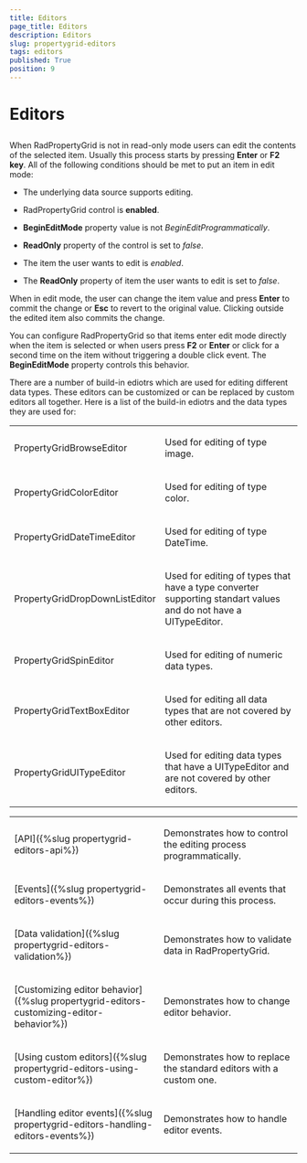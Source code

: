 ```yaml
---
title: Editors
page_title: Editors
description: Editors
slug: propertygrid-editors
tags: editors
published: True
position: 9
---
```


# Editors



## 

When RadPropertyGrid is not in read-only mode users can edit the contents of the selected item.
 			Usually this process starts by pressing __Enter__ or __F2 key__.
 			All of the following conditions should be met to put an item in edit mode:
        

* The underlying data source supports editing.

* RadPropertyGrid control is __enabled__.

* __BeginEditMode__ property value is not *BeginEditProgrammatically*.

* __ReadOnly__ property of the control is set to *false*.

* The item the user wants to edit is *enabled*.

* The __ReadOnly__ property of item the user wants to edit is set to *false*.

When in edit mode, the user can change the item value and press __Enter__
			 to commit the change or __Esc__ to revert to the original value.
			 Clicking outside the edited item also commits the change.
		

You can configure RadPropertyGrid so that items enter edit mode directly when the item is selected
			or when users press __F2__ or __Enter__ or click for a second
			time on the item without triggering a double click event. The __BeginEditMode__ 
			property controls this behavior.
		

There are a number of build-in ediotrs which are used for editing different data types. These editors can be customized 
     or can be replaced by custom editors all together. Here is a list of the build-in ediotrs and the data types they are used for: 
<table><tr><td>

PropertyGridBrowseEditor</td><td>

Used for editing of type image.</td></tr><tr><td>

PropertyGridColorEditor</td><td>

Used for editing of type color.</td></tr><tr><td>

PropertyGridDateTimeEditor</td><td>

Used for editing of type DateTime.</td></tr><tr><td>

PropertyGridDropDownListEditor</td><td>

Used for editing of types that have a type converter supporting standart values and do not have a UITypeEditor.</td></tr><tr><td>

PropertyGridSpinEditor</td><td>

Used for editing of numeric data types.</td></tr><tr><td>

PropertyGridTextBoxEditor</td><td>

Used for editing all data types that are not covered by other editors.</td></tr><tr><td>

PropertyGridUITypeEditor</td><td>

Used for editing data types that have a UITypeEditor and are not covered by other editors.</td></tr></table>
<table><tr><td>

[API]({%slug propertygrid-editors-api%})</td><td>

Demonstrates how to control the editing process programmatically.</td></tr><tr><td>

[Events]({%slug propertygrid-editors-events%})</td><td>

Demonstrates all events that occur during this process.</td></tr><tr><td>

[Data validation]({%slug propertygrid-editors-validation%})</td><td>

Demonstrates how to validate data in RadPropertyGrid.</td></tr><tr><td>

[Customizing editor behavior]({%slug propertygrid-editors-customizing-editor-behavior%})</td><td>

Demonstrates how to change editor behavior.</td></tr><tr><td>

[Using custom editors]({%slug propertygrid-editors-using-custom-editor%})</td><td>

Demonstrates how to replace the standard editors with a custom one.</td></tr><tr><td>

[Handling editor events]({%slug propertygrid-editors-handling-editors-events%})</td><td>

Demonstrates how to handle editor events.</td></tr></table>

